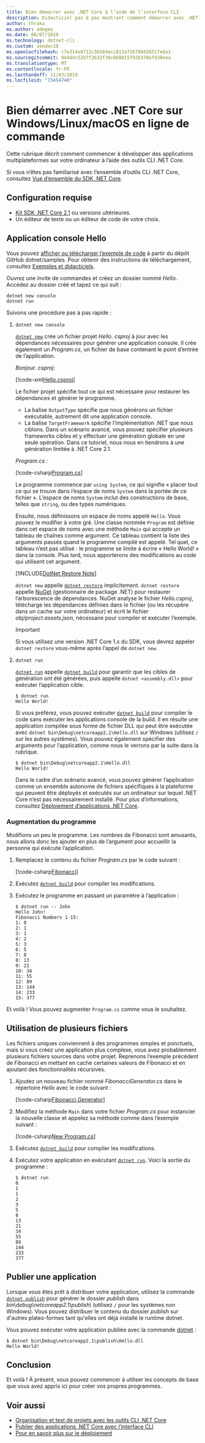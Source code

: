 ```yaml
---
title: Bien démarrer avec .NET Core à l’aide de l’interface CLI
description: Didacticiel pas à pas montrant comment démarrer avec .NET Core sur Windows, Linux ou Mac OS à l’aide de l’interface de ligne de commande (CLI) .NET Core.
author: thraka
ms.author: adegeo
ms.date: 08/07/2019
ms.technology: dotnet-cli
ms.custom: seodec18
ms.openlocfilehash: c7e314e9712c3b569ecc813a72670942651feda1
ms.sourcegitcommit: 944ddc52b7f2632f30c668815f92b378efd38eea
ms.translationtype: MT
ms.contentlocale: fr-FR
ms.lasthandoff: 11/03/2019
ms.locfileid: "73454740"
---
```

# <a name="get-started-with-net-core-on-windowslinuxmacos-using-the-command-line"></a>Bien démarrer avec .NET Core sur Windows/Linux/macOS en ligne de commande

Cette rubrique décrit comment commencer à développer des applications multiplateformes sur votre ordinateur à l’aide des outils CLI .NET Core.

Si vous n’êtes pas familiarisé avec l’ensemble d’outils CLI .NET Core, consultez [Vue d’ensemble du SDK .NET Core](../tools/index.md).

## <a name="prerequisites"></a>Configuration requise

- [Kit SDK .NET Core 2,1](https://dotnet.microsoft.com/download) ou versions ultérieures.
- Un éditeur de texte ou un éditeur de code de votre choix.

## <a name="hello-console-app"></a>Application console Hello

Vous pouvez [afficher ou télécharger l’exemple de code](https://github.com/dotnet/samples/tree/master/core/console-apps/HelloMsBuild) à partir du dépôt GitHub dotnet/samples. Pour obtenir des instructions de téléchargement, consultez [Exemples et didacticiels](../../samples-and-tutorials/index.md#viewing-and-downloading-samples).

Ouvrez une invite de commandes et créez un dossier nommé *Hello*. Accédez au dossier créé et tapez ce qui suit :

```dotnetcli
dotnet new console
dotnet run
```

Suivons une procédure pas à pas rapide :

1. `dotnet new console`

   [`dotnet new`](../tools/dotnet-new.md) crée un fichier projet *Hello. csproj* à jour avec les dépendances nécessaires pour générer une application console. Il crée également un *Program.cs*, un fichier de base contenant le point d’entrée de l’application.

   *Bonjour. csproj*:

   [!code-xml[Hello.csproj](../../../samples/core/console-apps/HelloMsBuild/Hello.csproj)]

   Le fichier projet spécifie tout ce qui est nécessaire pour restaurer les dépendances et générer le programme.

   - La balise `OutputType` spécifie que nous générons un fichier exécutable, autrement dit une application console.
   - La balise `TargetFramework` spécifie l’implémentation .NET que nous ciblons. Dans un scénario avancé, vous pouvez spécifier plusieurs frameworks cibles et y effectuer une génération globale en une seule opération. Dans ce tutoriel, nous nous en tiendrons à une génération limitée à .NET Core 2.1.

   *Program.cs* :

   [!code-csharp[Program.cs](../../../samples/core/console-apps/HelloMsBuild/Program.cs)]

   Le programme commence par `using System`, ce qui signifie « placer tout ce qui se trouve dans l’espace de noms `System` dans la portée de ce fichier ». L’espace de noms `System` inclut des constructions de base, telles que `string`, ou des types numériques.

   Ensuite, nous définissons un espace de noms appelé `Hello`. Vous pouvez le modifier à votre gré. Une classe nommée `Program` est définie dans cet espace de noms avec une méthode `Main` qui accepte un tableau de chaînes comme argument. Ce tableau contient la liste des arguments passés quand le programme compilé est appelé. Tel quel, ce tableau n’est pas utilisé : le programme se limite à écrire « Hello World! » dans la console. Plus tard, nous apporterons des modifications au code qui utilisent cet argument.

   [!INCLUDE[DotNet Restore Note](~/includes/dotnet-restore-note.md)]

   `dotnet new` appelle [`dotnet restore`](../tools/dotnet-restore.md) implicitement. `dotnet restore` appelle [NuGet](https://www.nuget.org/) (gestionnaire de package .NET) pour restaurer l’arborescence de dépendances. NuGet analyse le fichier *Hello.csproj*, télécharge les dépendances définies dans le fichier (ou les récupère dans un cache sur votre ordinateur) et écrit le fichier *obj/project.assets.json*, nécessaire pour compiler et exécuter l’exemple.

   > [!IMPORTANT]
   > Si vous utilisez une version .NET Core 1.x du SDK, vous devrez appeler `dotnet restore` vous-même après l’appel de `dotnet new`.

2. `dotnet run`

   [`dotnet run`](../tools/dotnet-run.md) appelle [`dotnet build`](../tools/dotnet-build.md) pour garantir que les cibles de génération ont été générées, puis appelle `dotnet <assembly.dll>` pour exécuter l’application cible.

    ```console
    $ dotnet run
    Hello World!
    ```

    Si vous préférez, vous pouvez exécuter [`dotnet build`](../tools/dotnet-build.md) pour compiler le code sans exécuter les applications console de la build. Il en résulte une application compilée sous forme de fichier DLL qui peut être exécutée avec `dotnet bin\Debug\netcoreapp2.1\Hello.dll` sur Windows (utilisez `/` sur les autres systèmes). Vous pouvez également spécifier des arguments pour l’application, comme nous le verrons par la suite dans la rubrique.

    ```console
    $ dotnet bin\Debug\netcoreapp2.1\Hello.dll
    Hello World!
    ```

    Dans le cadre d’un scénario avancé, vous pouvez générer l’application comme un ensemble autonome de fichiers spécifiques à la plateforme qui peuvent être déployés et exécutés sur un ordinateur sur lequel .NET Core n’est pas nécessairement installé. Pour plus d’informations, consultez [Déploiement d’applications .NET Core](../deploying/index.md).

### <a name="augmenting-the-program"></a>Augmentation du programme

Modifions un peu le programme. Les nombres de Fibonacci sont amusants, nous allons donc les ajouter en plus de l’argument pour accueillir la personne qui exécute l’application.

1. Remplacez le contenu du fichier *Program.cs* par le code suivant :

   [!code-csharp[Fibonacci](../../../samples/core/console-apps/fibonacci-msbuild/Program.cs)]

2. Exécutez [`dotnet build`](../tools/dotnet-build.md) pour compiler les modifications.

3. Exécutez le programme en passant un paramètre à l’application :

   ```console
   $ dotnet run -- John
   Hello John!
   Fibonacci Numbers 1-15:
   1: 0
   2: 1
   3: 1
   4: 2
   5: 3
   6: 5
   7: 8
   8: 13
   9: 21
   10: 34
   11: 55
   12: 89
   13: 144
   14: 233
   15: 377
   ```

Et voilà !  Vous pouvez augmenter `Program.cs` comme vous le souhaitez.

## <a name="working-with-multiple-files"></a>Utilisation de plusieurs fichiers

Les fichiers uniques conviennent à des programmes simples et ponctuels, mais si vous créez une application plus complexe, vous avez probablement plusieurs fichiers sources dans votre projet.
Reprenons l’exemple précédent de Fibonacci en mettant en cache certaines valeurs de Fibonacci et en ajoutant des fonctionnalités récursives.

1. Ajoutez un nouveau fichier nommé *FibonacciGenerator.cs* dans le répertoire *Hello* avec le code suivant :

   [!code-csharp[Fibonacci Generator](../../../samples/core/console-apps/FibonacciBetterMsBuild/FibonacciGenerator.cs)]

2. Modifiez la méthode `Main` dans votre fichier *Program.cs* pour instancier la nouvelle classe et appelez sa méthode comme dans l’exemple suivant :

   [!code-csharp[New Program.cs](../../../samples/core/console-apps/FibonacciBetterMsBuild/Program.cs)]

3. Exécutez [`dotnet build`](../tools/dotnet-build.md) pour compiler les modifications.

4. Exécutez votre application en exécutant [`dotnet run`](../tools/dotnet-run.md). Voici la sortie du programme :

   ```console
   $ dotnet run
   0
   1
   1
   2
   3
   5
   8
   13
   21
   34
   55
   89
   144
   233
   377
   ```

## <a name="publish-your-app"></a>Publier une application

Lorsque vous êtes prêt à distribuer votre application, utilisez la commande [`dotnet publish`](../tools/dotnet-publish.md) pour générer le dossier _publish_ dans _bin\\debug\\netcoreapp2.1\\publish\\_ (utilisez `/` pour les systèmes non Windows). Vous pouvez distribuer le contenu du dossier _publish_ sur d'autres plates-formes tant qu'elles ont déjà installé le runtime dotnet.

Vous pouvez exécuter votre application publiée avec la commande [dotnet](../tools/dotnet.md) :

```console
$ dotnet bin\Debug\netcoreapp2.1\publish\Hello.dll
Hello World!
```

## <a name="conclusion"></a>Conclusion

Et voilà ! À présent, vous pouvez commencer à utiliser les concepts de base que vous avez appris ici pour créer vos propres programmes.

## <a name="see-also"></a>Voir aussi

- [Organisation et test de projets avec les outils CLI .NET Core](testing-with-cli.md)
- [Publier des applications .NET Core avec l’interface CLI](../deploying/deploy-with-cli.md)
- [Pour en savoir plus sur le déploiement](../deploying/index.md)
